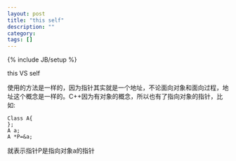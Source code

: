 ```yaml
---
layout: post
title: "this self"
description: ""
category: 
tags: []
---
```

{% include JB/setup %}


this VS self

使用的方法是一样的，因为指针其实就是一个地址，不论面向对象和面向过程，地址这个概念是一样的。C++因为有对象的概念，所以也有了指向对象的指针，比如:

    Class A{
    };
    A a;
    A *P=&a;
就表示指针P是指向对象a的指针

